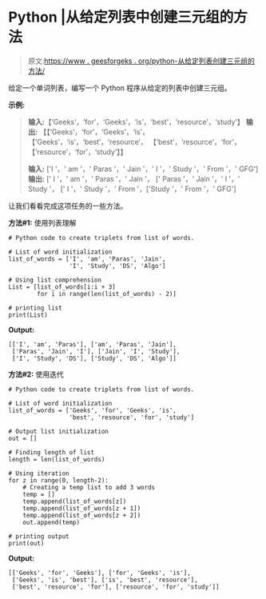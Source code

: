 # Python |从给定列表中创建三元组的方法

> 原文:[https://www . geesforgeks . org/python-从给定列表创建三元组的方法/](https://www.geeksforgeeks.org/python-ways-to-create-triplets-from-given-list/)

给定一个单词列表，编写一个 Python 程序从给定的列表中创建三元组。

**示例:**

> **输入:**【‘Geeks’，‘for’，‘Geeks’，‘is’，‘best’，‘resource’，‘study’】
> **输出:**
> 【【‘Geeks’，‘for’，‘Geeks’，‘is’，
> 【‘Geeks’，‘is’，‘best’，‘resource’，
> 【‘best’，‘resource’，‘for’，【‘resource’，‘for’，‘study’】】
> 
> **输入:** ['I '，' am '，' Paras '，' Jain '，' I '，' Study '，' From '，' GFG']
> **输出:**
> [' I '，' am '，' Paras '，' Jain '，
> [' Paras '，' Jain '，' I '，' Study '，
> [' I '，' Study '，' From '，['Study '，' From '，' GFG']

让我们看看完成这项任务的一些方法。

**方法#1:** 使用列表理解

```
# Python code to create triplets from list of words.

# List of word initialization
list_of_words = ['I', 'am', 'Paras', 'Jain',
                 'I', 'Study', 'DS', 'Algo']

# Using list comprehension
List = [list_of_words[i:i + 3] 
        for i in range(len(list_of_words) - 2)]

# printing list
print(List)
```

**Output:**

```
[['I', 'am', 'Paras'], ['am', 'Paras', 'Jain'], 
 ['Paras', 'Jain', 'I'], ['Jain', 'I', 'Study'],
 ['I', 'Study', 'DS'], ['Study', 'DS', 'Algo']]

```

**方法#2:** 使用迭代

```
# Python code to create triplets from list of words.

# List of word initialization
list_of_words = ['Geeks', 'for', 'Geeks', 'is',
                 'best', 'resource', 'for', 'study']

# Output list initialization
out = []

# Finding length of list
length = len(list_of_words)

# Using iteration
for z in range(0, length-2):
    # Creating a temp list to add 3 words
    temp = []
    temp.append(list_of_words[z])
    temp.append(list_of_words[z + 1])
    temp.append(list_of_words[z + 2])
    out.append(temp)

# printing output
print(out)
```

**Output:**

```
[['Geeks', 'for', 'Geeks'], ['for', 'Geeks', 'is'],
 ['Geeks', 'is', 'best'], ['is', 'best', 'resource'],
 ['best', 'resource', 'for'], ['resource', 'for', 'study']]

```